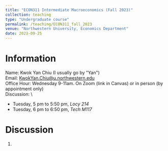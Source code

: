 ```yaml
---
title: "ECON311 Intermediate Macroeconomics (Fall 2023)"
collection: teaching
type: "Undergraduate course"
permalink: /teaching/ECON311_fall_2023
venue: "Northwestern University, Economics Department"
date: 2023-09-25
---
```


Information
======

Name: Kwok Yan Chiu (I usually go by "Yan") \
Email: KwokYan.Chiu@u.northwestern.edu \
Office Hour: Wednesday 9-11am. On Zoom (link in Canvas) or in person (by appointment only) \
Discussion: \
- Tuesday, 5 pm to 5:50 pm, *Locy 214*
- Tuesday, 6 pm to 6:50 pm, *Tech M117*

Discussion
======

1. 